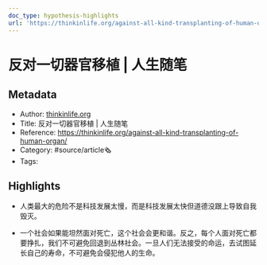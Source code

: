 ```yaml
---
doc_type: hypothesis-highlights
url: 'https://thinkinlife.org/against-all-kind-transplanting-of-human-organ/'
---
```

# 反对一切器官移植 | 人生随笔
## Metadata
- Author: [thinkinlife.org]()
- Title: 反对一切器官移植 | 人生随笔
- Reference: https://thinkinlife.org/against-all-kind-transplanting-of-human-organ/
- Category: #source/article🗞
- Tags:
## Highlights
- 人类最大的危险不是科技发展太慢，而是科技发展太快但道德没跟上导致自我毁灭。

- 一个社会如果能坦然面对死亡，这个社会会更和谐。反之，每个人面对死亡都要挣扎，我们不可避免回退到丛林社会。一旦人们无法接受的命运，去试图延长自己的寿命，不可避免会侵犯他人的生命。


